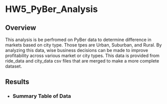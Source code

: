 # HW5_PyBer_Analysis

## Overview

This analysis is be perfromed on PyBer data to determine difference in markets based on city type.  Those tpes are Urban, Suburban, and Rural.  By analyzing this data, wise business decisions can be made to improve profitability across various market or city types.  This data is provided from ride_data and city_data csv files that are merged to make a more complete dataset. 

## Results

* ### Summary Table of Data 



 
 
